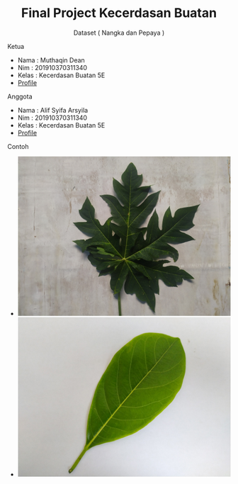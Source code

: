 <h1 align="center">Final Project Kecerdasan Buatan</h1>

<p align="center"><project-description>Dataset ( Nangka dan Pepaya )</p>

  
Ketua
- Nama : Muthaqin Dean
- Nim : 201910370311340
- Kelas : Kecerdasan Buatan 5E
- [Profile](https://github.com/qiqin "Muthaqin Dean")

Anggota
- Nama : Alif Syifa Arsyila
- Nim : 201910370311340
- Kelas : Kecerdasan Buatan 5E
- [Profile](https://github.com/asyifaarsyila "Alif Syifa Arsyila")

  
 
Contoh  
- ![](/Dataset/Pepaya/001.jpg)
- ![](/Dataset/Nangka/001.jpg)
  
